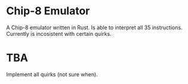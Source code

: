 # Chip-8 Emulator
A Chip-8 emulator written in Rust. Is able to interpret all 35 instructions. Currently is incosistent with certain quirks.

# TBA
Implement all quirks (not sure when).
